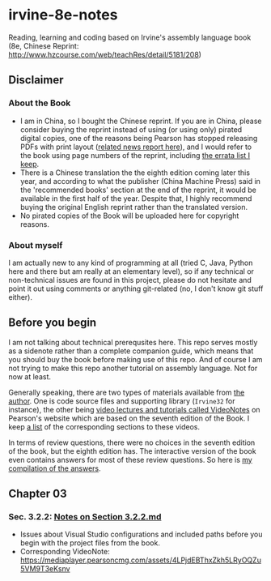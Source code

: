 # irvine-8e-notes
Reading, learning and coding based on Irvine's assembly language book (8e, Chinese Reprint: http://www.hzcourse.com/web/teachRes/detail/5181/208)

## Disclaimer

### About the Book

* I am in China, so I bought the Chinese reprint. If you are in China, please consider buying the reprint instead of using (or using only) pirated digital copies, one of the reasons being Pearson has stopped releasing PDFs with print layout ([related news report here](https://www.usnews.com/news/education-news/articles/2019-07-15/textbook-giant-pearson-makes-major-shift-away-from-print-to-digital)), and I would refer to the book using page numbers of the reprint, including [the errata list I keep](Errata.md).
* There is a Chinese translation the the eighth edition coming later this year, and according to what the publisher (China Machine Press) said in the 'recommended books' section at the end of the reprint, it would be available in the first half of the year. Despite that, I highly recommend buying the original English reprint rather than the translated version.
* No pirated copies of the Book will be uploaded here for copyright reasons.

### About myself

I am actually new to any kind of programming at all (tried C, Java, Python here and there but am really at an elementary level), so if any technical or non-technical issues are found in this project, please do not hesitate and point it out using comments or anything git-related (no, I don't know git stuff either).

## Before you begin

I am not talking about technical prerequsites here. This repo serves mostly as a sidenote rather than a complete companion guide, which means that you should buy the book before making use of this repo. And of course I am not trying to make this repo another tutorial on assembly language. Not for now at least.

Generally speaking, there are two types of materials available from [the author](http://asmirvine.com/). One is code source files and supporting library (`Irvine32` for instance), the other being [video lectures and tutorials called VideoNotes](https://media.pearsoncmg.com/ph/esm/ecs_irvine_x86_8/cw/#videonotes) on Pearson's website which are based on the seventh edition of the Book. I keep [a list](VideoNote%20to%20Sections.md) of the corresponding sections to these videos.

In terms of review questions, there were no choices in the seventh edition of the book, but the eighth edition has. The interactive version of the book even contains answers for most of these review questions. So here is [my compilation of the answers](Answers%20to%20Review%20Questions.md).

## Chapter 03

### Sec. 3.2.2: [Notes on Section 3.2.2.md](Notes%20on%20Section%203.2.2.md)

  * Issues about Visual Studio configurations and included paths before you begin with the project files from the book.
  * Corresponding VideoNote: https://mediaplayer.pearsoncmg.com/assets/4LPjdEBThxZkh5LRyOQZu5VM9T3eKsnv
